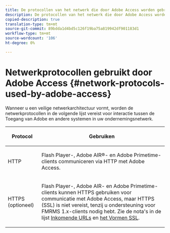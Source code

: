 ```yaml
---
title: De protocollen van het netwerk die door Adobe Access worden gebruikt
description: De protocollen van het netwerk die door Adobe Access worden gebruikt
copied-description: true
translation-type: tm+mt
source-git-commit: 89bdda1d4bd5c126f19ba75a819942df901183d1
workflow-type: tm+mt
source-wordcount: '106'
ht-degree: 0%

---
```



# Netwerkprotocollen gebruikt door Adobe Access {#network-protocols-used-by-adobe-access}

Wanneer u een veilige netwerkarchitectuur vormt, worden de netwerkprotocollen in de volgende lijst vereist voor interactie tussen de Toegang van Adobe en andere systemen in uw ondernemingsnetwerk.

<table frame="all" colsep="1" rowsep="1" class="+ topic/table adobe-d/table " id="table-itc-33z-n4"> 
 <thead class="- topic/thead "> 
  <tr rowsep="1" class="- topic/row "> 
   <th colname="1" class="- topic/entry entry"> <p class="- topic/p ">Protocol </p> </th> 
   <th colname="2" class="- topic/entry entry"> <p class="- topic/p ">Gebruiken </p> </th> 
  </tr> 
 </thead>
 <tbody class="- topic/tbody "> 
  <tr rowsep="1" class="- topic/row "> 
   <td colname="1" class="- topic/entry "> <p class="- topic/p ">HTTP </p> </td> 
   <td colname="2" class="- topic/entry "> <p class="- topic/p ">Flash Player-, Adobe AIR®- en Adobe Primetime-clients communiceren via HTTP met Adobe Access. </p> </td> 
  </tr> 
  <tr rowsep="0" class="- topic/row "> 
   <td colname="1" class="- topic/entry "> <p class="- topic/p ">HTTPS (optioneel) </p> </td> 
   <td colname="2" class="- topic/entry "> <p class="- topic/p ">Flash Player-, Adobe AIR- en Adobe Primetime-clients kunnen HTTPS gebruiken voor communicatie met Adobe Access, maar HTTPS (SSL) is niet vereist, tenzij u ondersteuning voor FMRMS 1.x-clients nodig hebt. Zie de nota's in de lijst <a href="network-topology-firewall-rules.md" format="dita" scope="local"> Inkomende URLs</a> en <a href="network-topology-nw-protocols.md"> het Vormen SSL</a>. </p> </td> 
  </tr> 
 </tbody> 
</table>